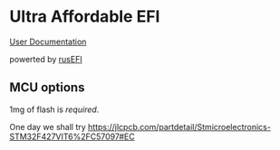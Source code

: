 # Ultra Affordable EFI

[User Documentation](https://github.com/rusefi/rusefi/wiki/uaEFI)

powerted by [rusEFI](https://github.com/rusefi/rusefi)

## MCU options

1mg of flash is _required_.

One day we shall try https://jlcpcb.com/partdetail/Stmicroelectronics-STM32F427VIT6%2FC57097#EC
